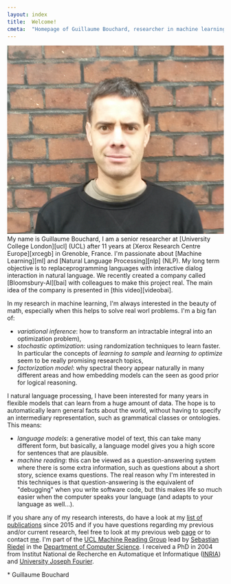 ```yaml
---
layout: index
title:  Welcome!
cmeta:  "Homepage of Guillaume Bouchard, researcher in machine learning, natural language processing, artificial intelligence"
---
```


<a href="img/GuillaumeBouchardChamechaude.jpg" style="cursor: default">
    <img id="portrait" src="img/GuillaumeBouchard.jpg"
        alt="Guillaume at the top of Chamechaude in Chartreuse montains, France"/>
</a>
My name is Guillaume Bouchard,
I am a senior researcher at [University College London][ucl] (UCL) after 11 years at [Xerox Research Centre Europe][xrcegb]
in Grenoble, France. I'm passionate about [Machine Learning][ml]
and [Natural Language Processing][nlp] (NLP). My long term objective is to replaceprogramming languages 
with interactive dialog interaction in natural language. We recently created a company called [Bloomsbury-AI][bai] with colleagues to make this project real. The main idea of the company is presented in [this video][videobai]. 

In my research in machine learning, I'm always interested in the beauty of math, especially when this helps to 
solve real worl problems. I'm a big fan of:
* *variational inference*: how to transform an intractable integral into an optimization problem), 
* *stochastic optimization*:  using randomization techniques to learn faster. In particular the concepts of *learning to sample* and *learning to optimize* seem to be really promising research topics, 
* *factorization model*: why spectral theory appear naturally in many different areas and how embedding models can the seen as good prior for logical reasoning.

I natural language processing, I have been interested for many years in flexible models that can learn from a huge amount of 
data. The hope is to automatically learn general facts about the world, without having to specify an intermediary representation, such as grammatical classes or ontologies. This means:
* *language models*: a generative model of text, this can take many different form, but basically, a language model gives you a high score for sentences that are plausible.
* *machine reading*: this can be viewed as a question-answering system where there is some extra information, such as questions about a short story, science exams questions. The real reason why I'm interested in this techniques is that question-answering is the equivalent of "debugging" when you write software code, but this makes life so much easier when the computer speaks your language (and adapts to your language as well...). 

If you share any of my research interests, do have a look at
my [list of publications][pubs] since 2015 and if you have questions regarding
my previous and/or current research, feel free to look at my previous web [page][xrcegb] or to contact [me][contact].
I'm part of the [UCL Machine Reading Group][uclmr] lead by [Sebastian Riedel][seb]
in the [Department of Computer Science][uclcs]. I received a PhD in 2004 from Institut National de Recherche en Automatique et Informatique ([INRIA][inria]) and [University Joseph Fourier][ujf].

<p class="fnote" id="fnote-name">* Guillaume Bouchard</p>

[contact]:  /contact.html
[ml]:       https://en.wikipedia.org/wiki/Machine_learning
[nlp]:      https://en.wikipedia.org/wiki/Natural_language_processing
[pubs]:     /publications.html
[ucl]:      http://www.ucl.ac.uk/
[uclcs]:    http://www.cs.ucl.ac.uk/
[uclmr]:    http://mr.cs.ucl.ac.uk/
[bai]:      http://bloomsbury.ai/
[videobai]: https://www.youtube.com/watch?v=sKZD8huxjZ0 
[xrcegb]:   http://www.xrce.xerox.com/About-XRCE/People/Guillaume-Bouchard
[inria]:    http://www.inria.fr/en/
[ujf]:      https://www.ujf-grenoble.fr/?language=en
[seb]:      http://www.riedelcastro.org/

